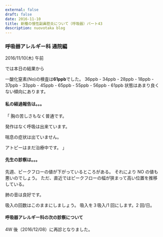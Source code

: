 ```yaml
---
external: false
draft: false
date: 2016-11-10
title: 新種の慢性副鼻腔炎について（呼吸器）パート43
description: nuovotaka blog
---
```


### 呼吸器アレルギー科 通院編

2016/11/10(木) 午前

では本日の結果から

一酸化窒素(No)の検査は**61ppb**でした。
36ppb - 34ppb - 28ppb - 18ppb - 37ppb -
33ppb - 45ppb - 65ppb - 55ppb - 56ppb -
61ppb
状態はあまり良くない傾向にあります。

#### 私の経過報告は。。。

「
胸の苦しさもなく普通です。

発作はなく呼吸は出来ています。

喘息の症状は出ていません。

アトピーはまだ治療中です。
」

#### 先生の診察は。。。

先週、ピークフローの値が下がっているところがある。
それにより NO の値も悪いのでしょう。
ただ、直近ではピークフローの幅が狭まって高い位置を推移している。

肺の音は良好です。

吸入の回数はこのままにしましょう。
吸入を３吸入/1 回にします。2 回/日。

#### 呼吸器アレルギー科の次の診察について

4W 後（2016/12/08）に再診となりました。
